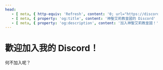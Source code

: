 ```yaml
---
head:
   - [ meta, { http-equiv: 'Refresh', content: '0; url="https://discord.gg/aAdPbFKynn"' }]
   - [ meta, { property: 'og:title', content: '神聖艾莉教皇國的 Discord' }]
   - [ meta, { property: 'og:description', content: '加入神聖艾莉教皇國！' }]
---
```

# 歡迎加入我的 Discord！
何不加入呢？